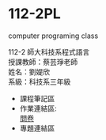 # 112-2PL  
computer programing class  

112-2 師大科技系程式語言  
授課教師：蔡芸琤老師  
姓名：劉媞欣  
系級：科技系三年級  

+  課程筆記區  
+  作業連結區:  
  [問卷](test)  
+  專題連結區  
